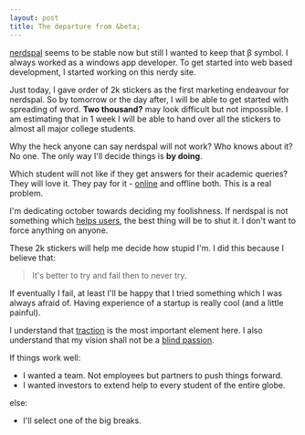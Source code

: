 ```yaml
---
layout: post
title: The departure from &beta;
---
```


[nerdspal](https://nerdspal.com/) seems to be stable now but still I wanted to keep that &beta; symbol. I always worked as a windows app developer. To get started into web based development, I started working on this nerdy site. 

Just today, I gave order of 2k stickers as the first marketing endeavour for nerdspal. So by tomorrow or the day after, I will be able to get started with spreading of word. **Two thousand?** may look difficult but not impossible. I am estimating that in 1 week I will be able to hand over all the stickers to almost all major college students.

Why the heck anyone can say nerdspal will not work? Who knows about it? No one. The only way I'll decide things is **by doing**.

Which student will not like if they get answers for their academic queries? They will love it. They pay for it - [online](https://www.chegg.com/homework-help/questions-and-answers) and offline both. This is a real problem.

I'm dedicating october towards deciding my foolishness. If nerdspal is not something which [helps users](http://startupclass.samaltman.com/courses/lec07/), the best thing will be to shut it. I don't want to force anything on anyone.

These 2k stickers will help me decide how stupid I'm. I did this because I believe that:

> It's better to try and fail then to never try.

If eventually I fail, at least I'll be happy that I tried something which I was always afraid of. Having experience of a startup is really cool (and a little painful).

I understand that [traction](https://www.quora.com/Startup-Traction/How-do-social-sites-e-g-Hunch-Foursquare-Reddit-Digg-go-from-1-to-1000K-users) is the most important element here. I also understand that my vision shall not be a [blind passion](http://www.examiner.com/article/how-blind-passion-can-lead-you-straight-off-the-cliff).

If things work well:

 - I wanted a team. Not employees but partners to push things forward.
 - I wanted investors to extend help to every student of the entire globe.

else:

 - I'll select one of the big breaks.
